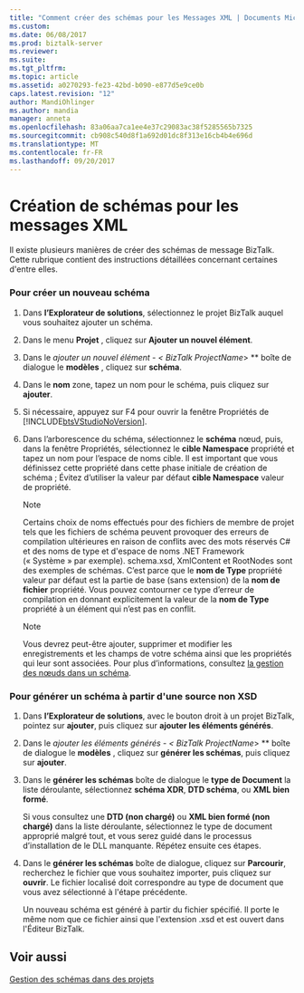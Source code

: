 ```yaml
---
title: "Comment créer des schémas pour les Messages XML | Documents Microsoft"
ms.custom: 
ms.date: 06/08/2017
ms.prod: biztalk-server
ms.reviewer: 
ms.suite: 
ms.tgt_pltfrm: 
ms.topic: article
ms.assetid: a0270293-fe23-42bd-b090-e877d5e9ce0b
caps.latest.revision: "12"
author: MandiOhlinger
ms.author: mandia
manager: anneta
ms.openlocfilehash: 83a06aa7ca1ee4e37c29083ac38f5285565b7325
ms.sourcegitcommit: cb908c540d8f1a692d01dc8f313e16cb4b4e696d
ms.translationtype: MT
ms.contentlocale: fr-FR
ms.lasthandoff: 09/20/2017
---
```

# <a name="how-to-create-schemas-for-xml-messages"></a>Création de schémas pour les messages XML
Il existe plusieurs manières de créer des schémas de message BizTalk. Cette rubrique contient des instructions détaillées concernant certaines d'entre elles.  
  
### <a name="to-create-a-new-schema"></a>Pour créer un nouveau schéma  
  
1.  Dans **l’Explorateur de solutions**, sélectionnez le projet BizTalk auquel vous souhaitez ajouter un schéma.  
  
2.  Dans le menu **Projet** , cliquez sur **Ajouter un nouvel élément**.  
  
3.  Dans le  **ajouter un nouvel élément - \<* BizTalk ProjectName*> ** boîte de dialogue le **modèles** , cliquez sur **schéma**.  
  
4.  Dans le **nom** zone, tapez un nom pour le schéma, puis cliquez sur **ajouter**.  
  
5.  Si nécessaire, appuyez sur F4 pour ouvrir la fenêtre Propriétés de [!INCLUDE[btsVStudioNoVersion](../includes/btsvstudionoversion-md.md)].  
  
6.  Dans l’arborescence du schéma, sélectionnez le **schéma** nœud, puis, dans la fenêtre Propriétés, sélectionnez le **cible Namespace** propriété et tapez un nom pour l’espace de noms cible. Il est important que vous définissez cette propriété dans cette phase initiale de création de schéma ; Évitez d’utiliser la valeur par défaut **cible Namespace** valeur de propriété.  
  
    > [!NOTE]
    >  Certains choix de noms effectués pour des fichiers de membre de projet tels que les fichiers de schéma peuvent provoquer des erreurs de compilation ultérieures en raison de conflits avec des mots réservés C# et des noms de type et d'espace de noms .NET Framework (« Système » par exemple). schema.xsd, XmlContent et RootNodes sont des exemples de schémas. C’est parce que le **nom de Type** propriété valeur par défaut est la partie de base (sans extension) de la **nom de fichier** propriété. Vous pouvez contourner ce type d’erreur de compilation en donnant explicitement la valeur de la **nom de Type** propriété à un élément qui n’est pas en conflit.  
  
    > [!NOTE]
    >  Vous devrez peut-être ajouter, supprimer et modifier les enregistrements et les champs de votre schéma ainsi que les propriétés qui leur sont associées. Pour plus d’informations, consultez [la gestion des nœuds dans un schéma](../core/managing-the-nodes-within-a-schema.md).  
  
### <a name="to-generate-a-schema-from-a-non-xsd-source"></a>Pour générer un schéma à partir d'une source non XSD  
  
1.  Dans **l’Explorateur de solutions**, avec le bouton droit à un projet BizTalk, pointez sur **ajouter**, puis cliquez sur **ajouter les éléments générés**.  
  
2.  Dans le  **ajouter les éléments générés - \<* BizTalk ProjectName*> ** boîte de dialogue le **modèles** , cliquez sur **générer les schémas**, puis cliquez sur **ajouter**.  
  
3.  Dans le **générer les schémas** boîte de dialogue le **type de Document** la liste déroulante, sélectionnez **schéma XDR**, **DTD schéma**, ou **XML bien formé**.  
  
     Si vous consultez une **DTD (non chargé)** ou **XML bien formé (non chargé)** dans la liste déroulante, sélectionnez le type de document approprié malgré tout, et vous serez guidé dans le processus d’installation de le DLL manquante. Répétez ensuite ces étapes.  
  
4.  Dans le **générer les schémas** boîte de dialogue, cliquez sur **Parcourir**, recherchez le fichier que vous souhaitez importer, puis cliquez sur **ouvrir**. Le fichier localisé doit correspondre au type de document que vous avez sélectionné à l'étape précédente.  
  
     Un nouveau schéma est généré à partir du fichier spécifié. Il porte le même nom que ce fichier ainsi que l'extension .xsd et est ouvert dans l'Éditeur BizTalk.  
  
## <a name="see-also"></a>Voir aussi  
 [Gestion des schémas dans des projets](../core/managing-schemas-within-projects.md)